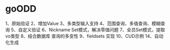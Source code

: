 # goODD

1、原始验证
2、增加Value
3、多类型输入支持
4、范围查询、多值查询、模糊查询
5、自定义验证
6、Nickname Set模式，解决零值问题 
7、全员Set模式，提取vo类型
8、结合数据库 查询的多变性
9、fieldsets 实现
10、CUD示例
14、自动化生成
